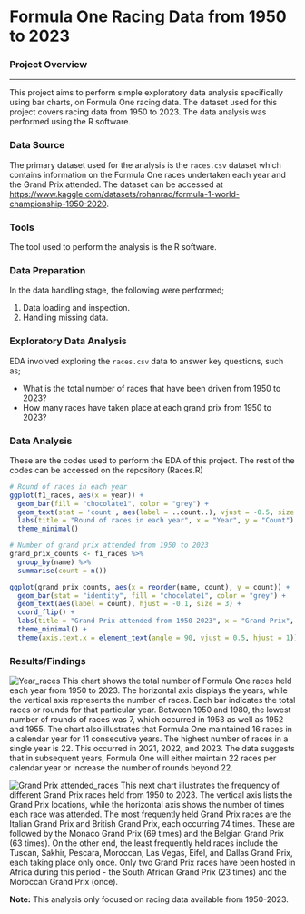# Formula One Racing Data from 1950 to 2023

### Project Overview
---
This project aims to perform simple exploratory data analysis specifically using bar charts, on Formula One racing data. The dataset used for this project covers racing data from 1950 to 2023. The data analysis was performed using the R software.

### Data Source
The primary dataset used for the analysis is the `races.csv` dataset which contains information on the Formula One races undertaken each year and the Grand Prix attended. The dataset can be accessed at https://www.kaggle.com/datasets/rohanrao/formula-1-world-championship-1950-2020.

### Tools
The tool used to perform the analysis is the R software.

### Data Preparation
In the data handling stage, the following were performed;
1. Data loading and inspection. 
2. Handling missing data.

### Exploratory Data Analysis
EDA involved exploring the `races.csv` data to answer key questions, such as;
- What is the total number of races that have been driven from 1950 to 2023?
- How many races have taken place at each grand prix from 1950 to 2023?

### Data Analysis
These are the codes used to perform the EDA of this project. The rest of the codes can be accessed on the repository (Races.R)
```r
# Round of races in each year
ggplot(f1_races, aes(x = year)) +
  geom_bar(fill = "chocolate1", color = "grey") +
  geom_text(stat = 'count', aes(label = ..count..), vjust = -0.5, size = 3) +
  labs(title = "Round of races in each year", x = "Year", y = "Count") +
  theme_minimal()
```

```r
# Number of grand prix attended from 1950 to 2023
grand_prix_counts <- f1_races %>%
  group_by(name) %>%
  summarise(count = n())

ggplot(grand_prix_counts, aes(x = reorder(name, count), y = count)) +
  geom_bar(stat = "identity", fill = "chocolate1", color = "grey") +
  geom_text(aes(label = count), hjust = -0.1, size = 3) +
  coord_flip() +
  labs(title = "Grand Prix attended from 1950-2023", x = "Grand Prix", y = "Count") +
  theme_minimal() +
  theme(axis.text.x = element_text(angle = 90, vjust = 0.5, hjust = 1))
```

### Results/Findings
![Year_races](https://github.com/KofiYeboah03/My-first-data-analytics-project/assets/148783634/c35283e7-1309-451d-8fae-df6b1a7c68e5)
This chart shows the total number of Formula One races held each year from 1950 to 2023. The horizontal axis displays the years, while the vertical axis represents the number of races. Each bar indicates the total races or rounds for that particular year.
Between 1950 and 1980, the lowest number of rounds of races was 7, which occurred in 1953 as well as 1952 and 1955. The chart also illustrates that Formula One maintained  16 races in a calendar year for 11 consecutive years.
The highest number of races in a single year is 22. This occurred in 2021, 2022, and 2023.
The data suggests that in subsequent years, Formula One will either maintain 22 races per calendar year or increase the number of rounds beyond 22.


![Grand Prix attended_races](https://github.com/KofiYeboah03/My-first-data-analytics-project/assets/148783634/58c9afb1-d2dd-411f-9a65-28270a7736fb)
This next chart illustrates the frequency of different Grand Prix races held from 1950 to 2023. The vertical axis lists the Grand Prix locations, while the horizontal axis shows the number of times each race was attended.
The most frequently held Grand Prix races are the Italian Grand Prix and British Grand Prix, each occurring 74 times. These are followed by the Monaco Grand Prix (69 times) and the Belgian Grand Prix (63 times).
On the other end, the least frequently held races include the Tuscan, Sakhir, Pescara, Moroccan, Las Vegas, Eifel, and Dallas Grand Prix, each taking place only once.
Only two Grand Prix races have been hosted in Africa during this period - the South African Grand Prix (23 times) and the Moroccan Grand Prix (once).

**Note:** This analysis only focused on racing data available from 1950-2023.

